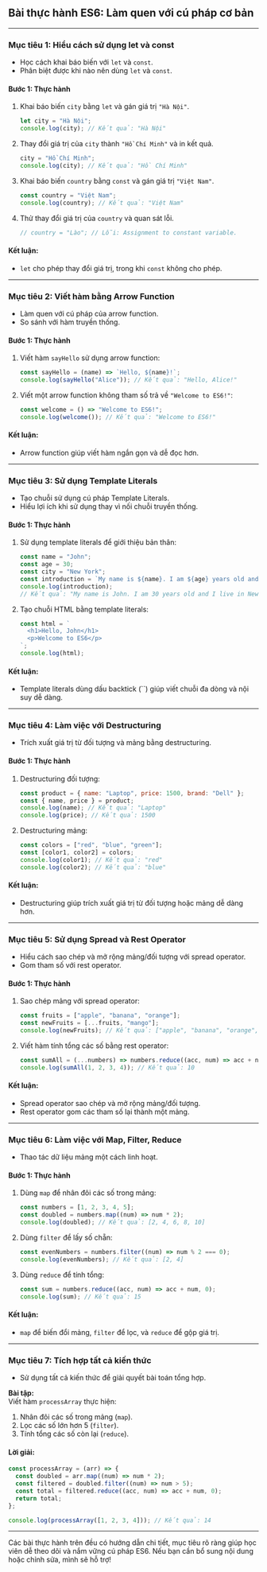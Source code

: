 ## **Bài thực hành ES6: Làm quen với cú pháp cơ bản**

---

### **Mục tiêu 1: Hiểu cách sử dụng let và const**
- Học cách khai báo biến với `let` và `const`.
- Phân biệt được khi nào nên dùng `let` và `const`.

#### **Bước 1: Thực hành**
1. Khai báo biến `city` bằng `let` và gán giá trị `"Hà Nội"`.
   ```javascript
   let city = "Hà Nội";
   console.log(city); // Kết quả: "Hà Nội"
   ```

2. Thay đổi giá trị của `city` thành `"Hồ Chí Minh"` và in kết quả.
   ```javascript
   city = "Hồ Chí Minh";
   console.log(city); // Kết quả: "Hồ Chí Minh"
   ```

3. Khai báo biến `country` bằng `const` và gán giá trị `"Việt Nam"`.
   ```javascript
   const country = "Việt Nam";
   console.log(country); // Kết quả: "Việt Nam"
   ```

4. Thử thay đổi giá trị của `country` và quan sát lỗi.
   ```javascript
   // country = "Lào"; // Lỗi: Assignment to constant variable.
   ```

#### **Kết luận:**
- `let` cho phép thay đổi giá trị, trong khi `const` không cho phép.

---

### **Mục tiêu 2: Viết hàm bằng Arrow Function**
- Làm quen với cú pháp của arrow function.
- So sánh với hàm truyền thống.

#### **Bước 1: Thực hành**
1. Viết hàm `sayHello` sử dụng arrow function:
   ```javascript
   const sayHello = (name) => `Hello, ${name}!`;
   console.log(sayHello("Alice")); // Kết quả: "Hello, Alice!"
   ```

2. Viết một arrow function không tham số trả về `"Welcome to ES6!"`:
   ```javascript
   const welcome = () => "Welcome to ES6!";
   console.log(welcome()); // Kết quả: "Welcome to ES6!"
   ```

#### **Kết luận:**
- Arrow function giúp viết hàm ngắn gọn và dễ đọc hơn.

---

### **Mục tiêu 3: Sử dụng Template Literals**
- Tạo chuỗi sử dụng cú pháp Template Literals.
- Hiểu lợi ích khi sử dụng thay vì nối chuỗi truyền thống.

#### **Bước 1: Thực hành**
1. Sử dụng template literals để giới thiệu bản thân:
   ```javascript
   const name = "John";
   const age = 30;
   const city = "New York";
   const introduction = `My name is ${name}. I am ${age} years old and I live in ${city}.`;
   console.log(introduction);
   // Kết quả: "My name is John. I am 30 years old and I live in New York."
   ```

2. Tạo chuỗi HTML bằng template literals:
   ```javascript
   const html = `
     <h1>Hello, John</h1>
     <p>Welcome to ES6</p>
   `;
   console.log(html);
   ```

#### **Kết luận:**
- Template literals dùng dấu backtick (\``) giúp viết chuỗi đa dòng và nội suy dễ dàng.

---

### **Mục tiêu 4: Làm việc với Destructuring**
- Trích xuất giá trị từ đối tượng và mảng bằng destructuring.

#### **Bước 1: Thực hành**
1. Destructuring đối tượng:
   ```javascript
   const product = { name: "Laptop", price: 1500, brand: "Dell" };
   const { name, price } = product;
   console.log(name); // Kết quả: "Laptop"
   console.log(price); // Kết quả: 1500
   ```

2. Destructuring mảng:
   ```javascript
   const colors = ["red", "blue", "green"];
   const [color1, color2] = colors;
   console.log(color1); // Kết quả: "red"
   console.log(color2); // Kết quả: "blue"
   ```

#### **Kết luận:**
- Destructuring giúp trích xuất giá trị từ đối tượng hoặc mảng dễ dàng hơn.

---

### **Mục tiêu 5: Sử dụng Spread và Rest Operator**
- Hiểu cách sao chép và mở rộng mảng/đối tượng với spread operator.
- Gom tham số với rest operator.

#### **Bước 1: Thực hành**
1. Sao chép mảng với spread operator:
   ```javascript
   const fruits = ["apple", "banana", "orange"];
   const newFruits = [...fruits, "mango"];
   console.log(newFruits); // Kết quả: ["apple", "banana", "orange", "mango"]
   ```

2. Viết hàm tính tổng các số bằng rest operator:
   ```javascript
   const sumAll = (...numbers) => numbers.reduce((acc, num) => acc + num, 0);
   console.log(sumAll(1, 2, 3, 4)); // Kết quả: 10
   ```

#### **Kết luận:**
- Spread operator sao chép và mở rộng mảng/đối tượng.
- Rest operator gom các tham số lại thành một mảng.

---

### **Mục tiêu 6: Làm việc với Map, Filter, Reduce**
- Thao tác dữ liệu mảng một cách linh hoạt.

#### **Bước 1: Thực hành**
1. Dùng `map` để nhân đôi các số trong mảng:
   ```javascript
   const numbers = [1, 2, 3, 4, 5];
   const doubled = numbers.map((num) => num * 2);
   console.log(doubled); // Kết quả: [2, 4, 6, 8, 10]
   ```

2. Dùng `filter` để lấy số chẵn:
   ```javascript
   const evenNumbers = numbers.filter((num) => num % 2 === 0);
   console.log(evenNumbers); // Kết quả: [2, 4]
   ```

3. Dùng `reduce` để tính tổng:
   ```javascript
   const sum = numbers.reduce((acc, num) => acc + num, 0);
   console.log(sum); // Kết quả: 15
   ```

#### **Kết luận:**
- `map` để biến đổi mảng, `filter` để lọc, và `reduce` để gộp giá trị.

---

### **Mục tiêu 7: Tích hợp tất cả kiến thức**
- Sử dụng tất cả kiến thức để giải quyết bài toán tổng hợp.

**Bài tập:**  
Viết hàm `processArray` thực hiện:
1. Nhân đôi các số trong mảng (`map`).
2. Lọc các số lớn hơn 5 (`filter`).
3. Tính tổng các số còn lại (`reduce`).

#### **Lời giải:**
```javascript
const processArray = (arr) => {
  const doubled = arr.map((num) => num * 2);
  const filtered = doubled.filter((num) => num > 5);
  const total = filtered.reduce((acc, num) => acc + num, 0);
  return total;
};

console.log(processArray([1, 2, 3, 4])); // Kết quả: 14
```

---

Các bài thực hành trên đều có hướng dẫn chi tiết, mục tiêu rõ ràng giúp học viên dễ theo dõi và nắm vững cú pháp ES6. Nếu bạn cần bổ sung nội dung hoặc chỉnh sửa, mình sẽ hỗ trợ!
